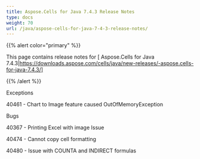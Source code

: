 ```yaml
---
title: Aspose.Cells for Java 7.4.3 Release Notes
type: docs
weight: 70
url: /java/aspose-cells-for-java-7-4-3-release-notes/
---
```


{{% alert color="primary" %}} 

This page contains release notes for [ Aspose.Cells for Java 7.4.3|https://downloads.aspose.com/cells/java/new-releases/-aspose.cells-for-java-7.4.3/]

{{% /alert %}} 

Exceptions 

40461 - Chart to Image feature caused OutOfMemoryException 

Bugs 

40367 - Printing Excel with image Issue 

40474 - Cannot copy cell formatting 

40480 - Issue with COUNTA and INDIRECT formulas 
